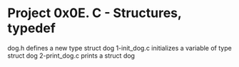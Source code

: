 # Project 0x0E. C - Structures, typedef
dog.h defines a new type struct dog
1-init_dog.c initializes a variable of type struct dog
2-print_dog.c prints a struct dog
